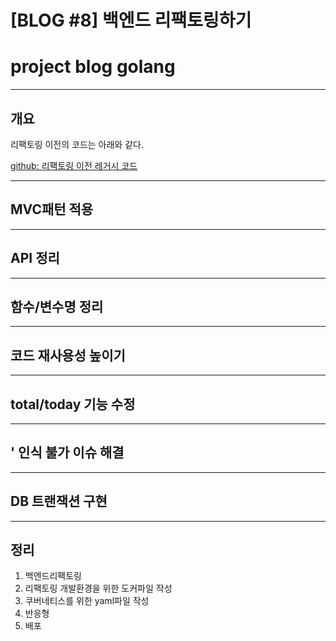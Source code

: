 # [BLOG #8] 백엔드 리팩토링하기
# project blog golang

---

## 개요

리팩토링 이전의 코드는 아래와 같다.

[github: 리팩토링 이전 레거시 코드](https://github.com/choigonyok/blog-project/blob/0c2a248ad7b5ba027516afe034e8c77e60b541f6/src/main.go)

---

## MVC패턴 적용

---

## API 정리

---

## 함수/변수명 정리

---

## 코드 재사용성 높이기

---

## total/today 기능 수정

---

## ' 인식 불가 이슈 해결

---

## DB 트랜잭션 구현

---

## 정리




1. 백엔드리팩토링
2. 리팩토링 개발환경을 위한 도커파일 작성
3. 쿠버네티스를 위한 yaml파일 작성
4. 반응형
5. 배포